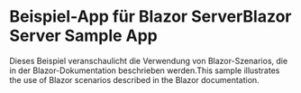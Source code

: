 # <a name="blazor-server-sample-app"></a><span data-ttu-id="d42cc-101">Beispiel-App für Blazor Server</span><span class="sxs-lookup"><span data-stu-id="d42cc-101">Blazor Server Sample App</span></span>

<span data-ttu-id="d42cc-102">Dieses Beispiel veranschaulicht die Verwendung von Blazor-Szenarios, die in der Blazor-Dokumentation beschrieben werden.</span><span class="sxs-lookup"><span data-stu-id="d42cc-102">This sample illustrates the use of Blazor scenarios described in the Blazor documentation.</span></span>
